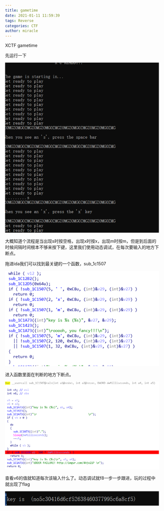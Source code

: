 ```yaml
---
title: gametime
date: 2021-01-11 11:59:39
tags: Reverse
categories:	CTF
author: miracle
---
```


XCTF gametime

先运行一下

![](gametime/%E6%8D%95%E8%8E%B7.PNG)

大概知道个流程是当出现s时按空格，出现x时按x，出现m时按m，但是到后面的时候间隔时间根本不够来按下键，这里我们使用动态调试，在每次要输入的地方下断点。

拖进ida我们可以找到最关键的一个函数，sub_1c1507

![](gametime/%E6%8D%95%E8%8E%B72.PNG)

进入函数里面在判断的地方下断点。

![](gametime/%E6%8D%95%E8%8E%B73.PNG)

查看v6的值就知道每次该输入什么了。动态调试就f8一步一步跟进，玩的过程中就出现了flag

![](gametime/1.PNG)

